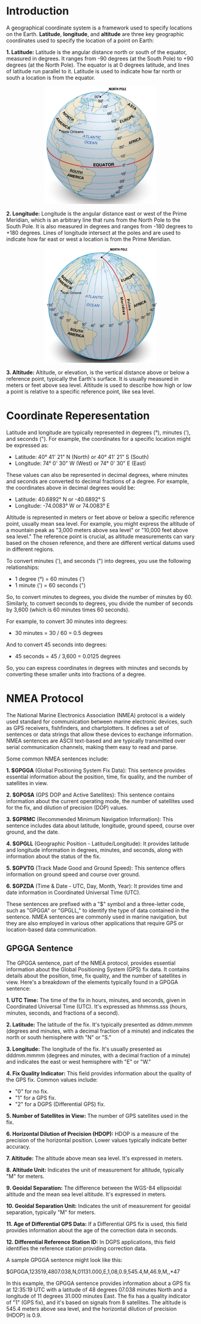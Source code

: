 # Introduction
A geographical coordinate system is a framework used to specify locations on the Earth. **Latitude**, **longitude**, and **altitude** are three key geographic coordinates used to specify the location of a point on Earth:

**1. Latitude:**  Latitude is the angular distance north or south of the equator, measured in degrees. It ranges from -90 degrees (at the South Pole) to +90 degrees (at the North Pole). The equator is at 0 degrees latitude, and lines of latitude run parallel to it. Latitude is used to indicate how far north or south a location is from the equator.

<p align="center"><img src="doc/Latitude.png" alt="drawing" style="width:300px;"/>


**2. Longitude:** Longitude is the angular distance east or west of the Prime Meridian, which is an arbitrary line that runs from the North Pole to the South Pole. It is also measured in degrees and ranges from -180 degrees to +180 degrees. Lines of longitude intersect at the poles and are used to indicate how far east or west a location is from the Prime Meridian.

<p align="center"><img src="doc/Longitude.png" alt="drawing" style="width:300px;"/>

**3. Altitude:** Altitude, or elevation, is the vertical distance above or below a reference point, typically the Earth's surface. It is usually measured in meters or feet above sea level. Altitude is used to describe how high or low a point is relative to a specific reference point, like sea level.

# Coordinate Reperesentation
Latitude and longitude are typically represented in degrees (°), minutes ('), and seconds ("). For example, the coordinates for a specific location might be expressed as:

- Latitude: 40° 41' 21" N (North) or 40° 41' 21" S (South)
- Longitude: 74° 0' 30" W (West) or 74° 0' 30" E (East)

These values can also be represented in decimal degrees, where minutes and seconds are converted to decimal fractions of a degree. For example, the coordinates above in decimal degrees would be:

- Latitude: 40.6892° N or -40.6892° S
- Longitude: -74.0083° W or 74.0083° E

Altitude is represented in meters or feet above or below a specific reference point, usually mean sea level. For example, you might express the altitude of a mountain peak as "3,000 meters above sea level" or "10,000 feet above sea level." The reference point is crucial, as altitude measurements can vary based on the chosen reference, and there are different vertical datums used in different regions.

To convert minutes ('), and seconds (") into degrees, you use the following relationships:

- 1 degree (°) = 60 minutes (')
- 1 minute (') = 60 seconds (") 

So, to convert minutes to degrees, you divide the number of minutes by 60. Similarly, to convert seconds to degrees, you divide the number of seconds by 3,600 (which is 60 minutes times 60 seconds).

For example, to convert 30 minutes into degrees:

- 30 minutes = 30 / 60 = 0.5 degrees

And to convert 45 seconds into degrees:

- 45 seconds = 45 / 3,600 = 0.0125 degrees

So, you can express coordinates in degrees with minutes and seconds by converting these smaller units into fractions of a degree.

# NMEA Protocol
The National Marine Electronics Association (NMEA) protocol is a widely used standard for communication between marine electronic devices, such as GPS receivers, fishfinders, and chartplotters. It defines a set of sentences or data strings that allow these devices to exchange information. NMEA sentences are ASCII text-based and are typically transmitted over serial communication channels, making them easy to read and parse.

Some common NMEA sentences include:

**1. $GPGGA** (Global Positioning System Fix Data): This sentence provides essential information about the position, time, fix quality, and the number of satellites in view.

**2. $GPGSA** (GPS DOP and Active Satellites): This sentence contains information about the current operating mode, the number of satellites used for the fix, and dilution of precision (DOP) values.

**3. $GPRMC** (Recommended Minimum Navigation Information): This sentence includes data about latitude, longitude, ground speed, course over ground, and the date.

**4. $GPGLL** (Geographic Position - Latitude/Longitude): It provides latitude and longitude information in degrees, minutes, and seconds, along with information about the status of the fix.

**5. $GPVTG** (Track Made Good and Ground Speed): This sentence offers information on ground speed and course over ground.

**6. $GPZDA** (Time & Date - UTC, Day, Month, Year): It provides time and date information in Coordinated Universal Time (UTC).

These sentences are prefixed with a "$" symbol and a three-letter code, such as "GPGGA" or "GPGLL," to identify the type of data contained in the sentence. NMEA sentences are commonly used in marine navigation, but they are also employed in various other applications that require GPS or location-based data communication.

## GPGGA Sentence
The GPGGA sentence, part of the NMEA protocol, provides essential information about the Global Positioning System (GPS) fix data. It contains details about the position, time, fix quality, and the number of satellites in view. Here's a breakdown of the elements typically found in a GPGGA sentence:

**1. UTC Time:** The time of the fix in hours, minutes, and seconds, given in Coordinated Universal Time (UTC). It's expressed as hhmmss.sss (hours, minutes, seconds, and fractions of a second).

**2. Latitude:** The latitude of the fix. It's typically presented as ddmm.mmmm (degrees and minutes, with a decimal fraction of a minute) and indicates the north or south hemisphere with "N" or "S."

**3. Longitude:** The longitude of the fix. It's usually presented as dddmm.mmmm (degrees and minutes, with a decimal fraction of a minute) and indicates the east or west hemisphere with "E" or "W."

**4. Fix Quality Indicator:** This field provides information about the quality of the GPS fix. Common values include:
   - "0" for no fix.
   - "1" for a GPS fix.
   - "2" for a DGPS (Differential GPS) fix.

**5. Number of Satellites in View:** The number of GPS satellites used in the fix.

**6. Horizontal Dilution of Precision (HDOP):** HDOP is a measure of the precision of the horizontal position. Lower values typically indicate better accuracy.

**7. Altitude:** The altitude above mean sea level. It's expressed in meters.

**8. Altitude Unit:** Indicates the unit of measurement for altitude, typically "M" for meters.

**9. Geoidal Separation:** The difference between the WGS-84 ellipsoidal altitude and the mean sea level altitude. It's expressed in meters.

**10. Geoidal Separation Unit:** Indicates the unit of measurement for geoidal separation, typically "M" for meters.

**11. Age of Differential GPS Data:** If a Differential GPS fix is used, this field provides information about the age of the correction data in seconds.

**12. Differential Reference Station ID:** In DGPS applications, this field identifies the reference station providing correction data.

A sample GPGGA sentence might look like this:


$GPGGA,123519,4807.038,N,01131.000,E,1,08,0.9,545.4,M,46.9,M,,*47


In this example, the GPGGA sentence provides information about a GPS fix at 12:35:19 UTC with a latitude of 48 degrees 07.038 minutes North and a longitude of 11 degrees 31.000 minutes East. The fix has a quality indicator of "1" (GPS fix), and it's based on signals from 8 satellites. The altitude is 545.4 meters above sea level, and the horizontal dilution of precision (HDOP) is 0.9.
